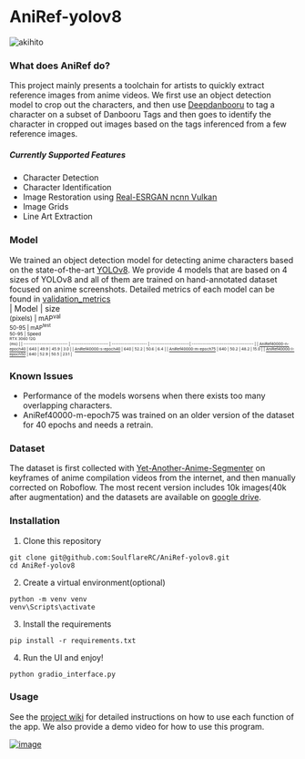 # AniRef-yolov8
![akihito](https://user-images.githubusercontent.com/107384280/225947977-94856df1-dfb7-4eb8-a4a2-ce8edf72edaf.png)
### What does AniRef do?
This project mainly presents a toolchain for artists to quickly extract reference images from anime videos. We first use an object detection model to crop out the characters, and then use [Deepdanbooru](https://github.com/KichangKim/DeepDanbooru) to tag a character on a subset of Danbooru Tags and then goes to identify the character in cropped out images based on the tags inferenced from a few reference images. 
##### Currently Supported Features
- Character Detection
- Character Identification
- Image Restoration using [Real-ESRGAN ncnn Vulkan](https://github.com/xinntao/Real-ESRGAN-ncnn-vulkan)
- Image Grids
- Line Art Extraction
### Model
We trained an object detection model for detecting anime characters based on the state-of-the-art [YOLOv8](https://github.com/ultralytics/ultralytics/tree/main). We provide 4 models that are based on 4 sizes of YOLOv8 and all of them are trained on hand-annotated dataset focused on anime screenshots. Detailed metrics of each model can be found in [validation_metrics](https://github.com/SoulflareRC/AniRef-yolov8/tree/main/validation_metrics) <br>
| Model                     | size<br><sup>(pixels) | mAP<sup>val<br>50-95 | mAP<sup>test<br>50-95 | Speed<br><sup>RTX 3060 12G<br>(ms)  | 
| ------------------------- | --------------------- | -------------------- | ----------------------| ----------------------------------- | 
| [AniRef40000-n-epoch40](https://github.com/SoulflareRC/AniRef-yolov8/releases/download/model/AniRef40000-n-epoch40.pt) | 640                   | 49.9                 | 45.9                  | 3.0                                 | 
| [AniRef40000-s-epoch40](https://github.com/SoulflareRC/AniRef-yolov8/releases/download/model/AniRef40000-s-epoch40.pt) | 640                   | 52.2                 | 50.6                  | 6.4                                 | 
| [AniRef40000-m-epoch75](https://github.com/SoulflareRC/AniRef-yolov8/releases/download/model/AniRef40000-m-epoch75.pt) | 640                   | 50.2                 | 48.2                  | 15.0                                |
| [AniRef40000-l-epoch50](https://github.com/SoulflareRC/AniRef-yolov8/releases/download/model/AniRef40000-l-epoch50.pt) | 640                   | 52.9                 | 50.5                  | 23.1                                | 
### Known Issues
  - Performance of the models worsens when there exists too many overlapping characters. 
  - AniRef40000-m-epoch75 was trained on an older version of the dataset for 40 epochs and needs a retrain. 
### Dataset
The dataset is first collected with [Yet-Another-Anime-Segmenter](https://github.com/zymk9/Yet-Another-Anime-Segmenter) on keyframes of anime compilation videos from the internet, and then manually corrected on Roboflow. The most recent version includes 10k images(40k after augmentation) and the datasets are available on [google drive](https://drive.google.com/drive/folders/1q1F1pJhRNboJkdi8XVVRiL7-_aeBFvTh?usp=share_link).
### Installation
1. Clone this repository 
``` 
git clone git@github.com:SoulflareRC/AniRef-yolov8.git
cd AniRef-yolov8
```
2. Create a virtual environment(optional)
``` 
python -m venv venv 
venv\Scripts\activate
```
3. Install the requirements
```
pip install -r requirements.txt
```
4. Run the UI and enjoy!
```
python gradio_interface.py
```
### Usage
See the [project wiki](https://github.com/SoulflareRC/AniRef-yolov8/wiki) for detailed instructions on how to use each function of the app. We also provide a demo video for how to use this program. 


[![image](https://user-images.githubusercontent.com/107384280/226233017-0921e78e-d33c-41ee-89c4-676779fa14d7.png)](https://youtu.be/mNdLELk8-zA)

